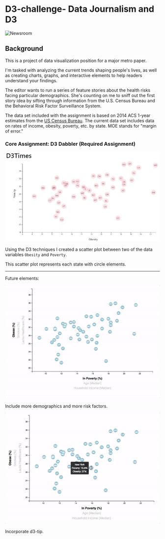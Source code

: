 # D3-challenge- Data Journalism and D3

![Newsroom](https://media.giphy.com/media/v2xIous7mnEYg/giphy.gif)

## Background

This is a project of data visualization position for a major metro paper.

I'm tasked with analyzing the current trends shaping people's lives, as well as creating charts, graphs, and interactive elements to help readers understand your findings.

The editor wants to run a series of feature stories about the health risks facing particular demographics. She's counting on me to sniff out the first story idea by sifting through information from the U.S. Census Bureau and the Behavioral Risk Factor Surveillance System.

The data set included with the assignment is based on 2014 ACS 1-year estimates from the [US Census Bureau](https://data.census.gov/cedsci/). The current data set includes data on rates of income, obesity, poverty, etc. by state. MOE stands for "margin of error."
### Core Assignment: D3 Dabbler (Required Assignment)

![4-scatter](Images/4-scatter.jpg)

Using the D3 techniques I created a scatter plot between two of the data variables `Obesity` and `Poverty`.

This scatter plot represents each state with circle elements.

- - -

Future elements:

![7-animated-scatter](Images/7-animated-scatter.gif)

Include more demographics and more risk factors.

![8-tooltip](Images/8-tooltip.gif)

Incorporate d3-tip.



